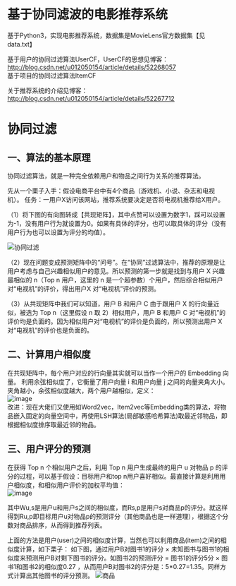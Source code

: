 # 基于协同滤波的电影推荐系统 

基于Python3，实现电影推荐系统，数据集是MovieLens官方数据集【见data.txt】   
   
基于用户的协同过滤算法UserCF，UserCF的思想见博客：http://blog.csdn.net/u012050154/article/details/52268057    
基于项目的协同过滤算法ItemCF  

关于推荐系统的介绍见博客：http://blog.csdn.net/u012050154/article/details/52267712
# 协同过滤

## 一、算法的基本原理

协同过滤算法，就是一种完全依赖用户和物品之间行为关系的推荐算法。

先从一个栗子入手：假设电商平台中有4个商品（游戏机、小说、杂志和电视机）。
任务：一用户X访问该网站，推荐系统要决定是否将电视机推荐给X用户。

（1）将下图的有向图转成【共现矩阵】，其中点赞可以设置为数字1，踩可以设置为-1，没有用户行为就设置为0。如果有具体的评分，也可以取具体的评分（没有用户行为也可以设置为评分的均值）。

![协同过滤](https://user-images.githubusercontent.com/46898984/155595706-4d92205e-1658-481b-8597-f069dfad685e.png)

（2）现在问题变成预测矩阵中的“问号”。在“协同”过滤算法中，推荐的原理是让用户考虑与自己兴趣相似用户的意见。所以预测的第一步就是找到与用户 X 兴趣最相似的 n（Top n 用户，这里的 n 是一个超参数）个用户，然后综合相似用户对“电视机”的评价，得出用户X 对“电视机”评价的预测。

（3）从共现矩阵中我们可以知道，用户 B 和用户 C 由于跟用户 X 的行向量近似，被选为 Top n（这里假设 n 取 2）相似用户，用户 B 和用户 C 对“电视机”的评价均是负面的。因为相似用户对“电视机”的评价是负面的，所以预测出用户 X 对“电视机”的评价也是负面的。

## 二、计算用户相似度

在共现矩阵中，每个用户对应的行向量其实就可以当作一个用户的 Embedding 向量。
利用余弦相似度了，它衡量了用户向量 i 和用户向量 j 之间的向量夹角大小。夹角越小，余弦相似度越大，两个用户越相似，定义：
<br/>
![image](https://user-images.githubusercontent.com/46898984/155735203-284a5895-fc36-42e1-82f1-38c28a790760.png)
<br/>
改进：现在大佬们又使用如Word2vec，Item2vec等Embedding类的算法，将物品嵌入固定的向量空间中，再使用LSH算法(局部敏感哈希算法)取最近邻物品，即根据相似度排序取最近邻的物品。

## 三、用户评分的预测

在获得 Top n 个相似用户之后，利用 Top n 用户生成最终的用户 u 对物品 p 的评分的过程，可以基于假设：目标用户和top n用户喜好相似。最直接计算是利用用户相似度，和相似用户评价的加权平均值：
<br/>
![image](https://user-images.githubusercontent.com/46898984/155735257-5c4a86d9-453a-43b6-b623-aecd54b86648.png)
<br/>

其中Wu,s是用户u和用户s之间的相似度，而Rs,p是用户s对商品p的评分。就这样得到Ru,p即目标用户u对物品p的预测评分（其他商品也是一样道理），根据这个分数对商品排序，从而得到推荐列表。

上面的方法是用户(user)之间的相似度计算，当然也可以利用商品(item)之间的相似度计算，如下栗子：
如下图，通过用户B对图书1的评分 × 未知图书与图书1的相似度来预测用户B对剩下图书的评分。如图书2的预测评分 = 图书1的评分5分 × 图书1和图书2的相似度0.27 ，从而用户B对图书2的评分是：5*0.27=1.35。同样方式计算出其他图书的评分预测。
![商品](https://user-images.githubusercontent.com/46898984/155595774-99feff6d-76c4-44d5-a93d-af9fe5664466.png)
